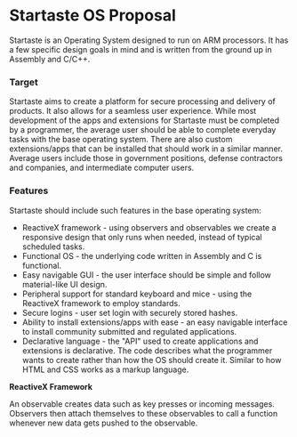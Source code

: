 # Startaste OS Proposal

Startaste is an Operating System designed to run on ARM processors. It has a few specific design goals in mind and is written from the ground up in Assembly and C/C++.

### Target

Startaste aims to create a platform for secure processing and delivery of products. It also allows for a seamless user experience. While most development of the apps and extensions for Startaste must be completed by a programmer, the average user should be able to complete everyday tasks with the base operating system. There are also custom extensions/apps that can be installed that should work in a similar manner. Average users include those in government positions, defense contractors and companies, and intermediate computer users.

### Features

Startaste should include such features in the base operating system:

 + ReactiveX framework - using observers and observables we create a responsive design that only runs when needed, instead of typical scheduled tasks.
 + Functional OS - the underlying code written in Assembly and C is functional.
 + Easy navigable GUI - the user interface should be simple and follow material-like UI design.
 + Peripheral support for standard keyboard and mice - using the ReactiveX framework to employ standards.
 + Secure logins - user set login with securely stored hashes.
 + Ability to install extensions/apps with ease - an easy navigable interface to install community submitted and regulated applications.
 + Declarative language - the "API" used to create applications and extensions is declarative. The code describes what the programmer wants to create rather than how the OS should create it. Similar to how HTML and CSS works as a markup language.

**ReactiveX Framework**

An observable creates data such as key presses or incoming messages. Observers then attach themselves to these observables to call a function whenever new data gets pushed to the observable.